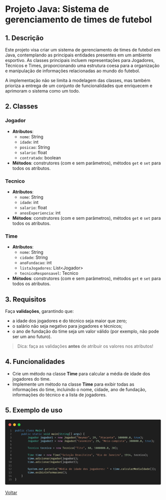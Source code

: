 # Projeto Java: Sistema de gerenciamento de times de futebol

## 1. Descrição

Este projeto visa criar um sistema de gerenciamento de times de futebol em Java, contemplando as principais entidades presentes em um ambiente esportivo. As classes principais incluem representações para Jogadores, Técnicos e Times, proporcionando uma estrutura coesa para a organização e manipulação de informações relacionadas ao mundo do futebol.

A implementação não se limita à modelagem das classes, mas também prioriza a entrega de um conjunto de funcionalidades que enriquecem e aprimoram o sistema como um todo.

## 2. Classes

### Jogador

- **Atributos**:
  - `nome`: String
  - `idade`: int
  - `posicao`: String
  - `salario`: float
  - `contratado`: boolean
- **Métodos**: construtores (com e sem parâmetros), métodos `get` e `set` para todos os atributos.

### Tecnico

- **Atributos**:
  - `nome`: String
  - `idade`: int
  - `salario`: float
  - `anosExperiencia`: int
- **Métodos**: construtores (com e sem parâmetros), métodos `get` e `set` para todos os atributos.

### Time

- **Atributos**:
  - `nome`: String
  - `cidade`: String
  - `anoFundacao`: int
  - `listaJogadores`: List\<Jogador\>
  - `tecnicoResponsavel`: Tecnico
- **Métodos**: construtores (com e sem parâmetros), métodos `get` e `set` para todos os atributos.

## 3. Requisitos

Faça **validações**, garantindo que:

- a idade dos jogadores e do técnico seja maior que zero;
- o salário não seja negativo para jogadores e técnicos;
- o ano de fundação do time seja um valor válido (por exemplo, não pode ser um ano futuro).

> Dica: faça as validações **antes** de atribuir os valores nos atributos!

## 4. Funcionalidades

- Crie um método na classe **Time** para calcular a média de idade dos jogadores do time.
- Implemente um método na classe **Time** para exibir todas as informações do time, incluindo o nome, cidade, ano de fundação, informações do técnico e a lista de jogadores.

## 5. Exemplo de uso

![](./assets/code.png)

[Voltar](../README.md)
